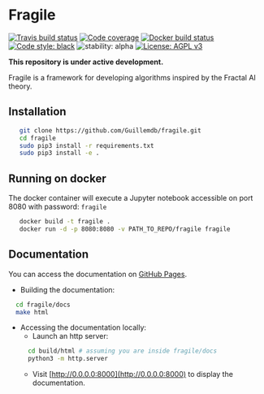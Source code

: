 # Fragile
[![Travis build status](https://travis-ci.org/guillemdb/fragile.svg)](https://travis-ci.org/guillemdb/fragile)
[![Code coverage](https://codecov.io/github/guillemdb/fragile/coverage.svg)](https://codecov.io/github/guillemdb/fragile)
[![Docker build status](https://img.shields.io/docker/build/guillemdb/fragile.svg)](https://hub.docker.com/r/guillemdb/fragile)
[![Code style: black](https://img.shields.io/badge/code%20style-black-000000.svg)](https://github.com/ambv/black) 
![stability: alpha](https://svg-badge.appspot.com/badge/stability/alpha?color=f47142)
[![License: AGPL v3](https://img.shields.io/badge/License-AGPL%20v3-blue.svg)](https://www.gnu.org/licenses/agpl-3.0)

**This repository is under active development.**

Fragile is a framework for developing algorithms inspired by the Fractal AI theory.

## Installation
```bash
   git clone https://github.com/Guillemdb/fragile.git
   cd fragile
   sudo pip3 install -r requirements.txt
   sudo pip3 install -e .
```

## Running on docker
The docker container will execute a Jupyter notebook accessible on port 8080 with password: `fragile`

```bash
   docker build -t fragile .
   docker run -d -p 8080:8080 -v PATH_TO_REPO/fragile fragile 
```

## Documentation

You can access the documentation on [GitHub Pages](https://guillemdb.github.io/fragile/).

* Building the documentation:
    
```bash
  cd fragile/docs
  make html
``` 

* Accessing the documentation locally:
    - Launch an http server:
    ```bash
      cd build/html # assuming you are inside fragile/docs
      python3 -m http.server      
    ```
    - Visit [http://0.0.0.0:8000](http://0.0.0.0:8000) to display the documentation.